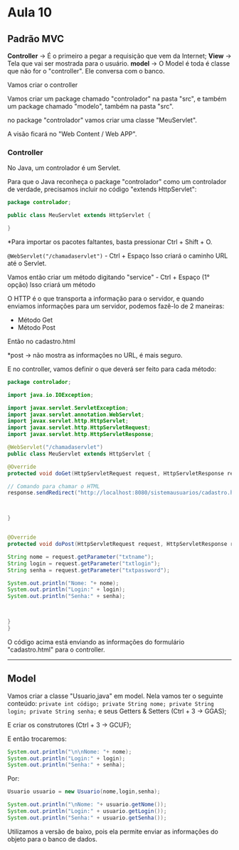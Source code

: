# Aula 10
## Padrão MVC

**Controller** -> É o primeiro a pegar a requisição que vem da Internet;
**View** -> Tela que vai ser mostrada para o usuário.
**model** -> O Model é toda é classe que não for o "controller". Ele conversa com o banco.


Vamos criar o controller

Vamos criar um package chamado "controlador" na pasta "src",
e também um package chamado "modelo", também na pasta "src".

no package "controlador" vamos criar uma classe "MeuServlet".

A visão ficará no "Web Content / Web APP".

### Controller
No Java, um controlador é um Servlet.

Para que o Java reconheça o package "controlador" como um controlador de verdade, precisamos incluir no código "extends HttpServlet":
```Java
package controlador;

public class MeuServlet extends HttpServlet {

}
```
*Para importar os pacotes faltantes, basta pressionar Ctrl + Shift + O.

`@WebServlet("/chamadaservlet")` - Ctrl + Espaço
Isso criará o caminho URL até o Servlet.

Vamos então criar um método digitando "service" - Ctrl + Espaço (1° opção)
Isso criará um método 


O HTTP é o que transporta a informação para o servidor, e quando enviamos informações para um servidor, podemos fazê-lo de 2 maneiras:
- Método Get
- Método Post

Então no cadastro.html
<!-- action="chamadaservlet", envia todas as informações para "chamadaservlet" -->
<form action="chamadaservlet" method="post">

*post -> não mostra as informações no URL, é mais seguro.

E no controller, vamos definir o que deverá ser feito para cada método:
```Java
package controlador;

import java.io.IOException;

import javax.servlet.ServletException;
import javax.servlet.annotation.WebServlet;
import javax.servlet.http.HttpServlet;
import javax.servlet.http.HttpServletRequest;
import javax.servlet.http.HttpServletResponse;

@WebServlet("/chamadaservlet")
public class MeuServlet extends HttpServlet {

@Override
protected void doGet(HttpServletRequest request, HttpServletResponse response) throws ServletException, IOException {

// Comando para chamar o HTML
response.sendRedirect("http://localhost:8080/sistemausuarios/cadastro.html");



}


@Override
protected void doPost(HttpServletRequest request, HttpServletResponse response) throws ServletException, IOException {

String nome = request.getParameter("txtname");
String login = request.getParameter("txtlogin");
String senha = request.getParameter("txtpassword");

System.out.println("Nome: "+ nome);
System.out.println("Login:" + login);
System.out.println("Senha:" + senha);



}
}
```
O código acima está enviando as informações do formulário "cadastro.html" para o controller.

---

## Model
Vamos criar a classe "Usuario,java" em model.
Nela vamos ter o seguinte conteúdo:
`
private int código;
private String nome;
private String login;
private String senha;
`
e seus Getters & Setters (Ctrl + 3 -> GGAS);

E criar os construtores (Ctrl + 3 -> GCUF);

E então trocaremos:
```java
System.out.println("\n\nNome: "+ nome);
System.out.println("Login:" + login);
System.out.println("Senha:" + senha);
```
Por:
```java
Usuario usuario = new Usuario(nome,login,senha);

System.out.println("\nNome: "+ usuario.getNome());
System.out.println("Login:" + usuario.getLogin());
System.out.println("Senha:" + usuario.getSenha());
```

Utilizamos a versão de baixo, pois ela permite enviar as informações do objeto para o banco de dados.
